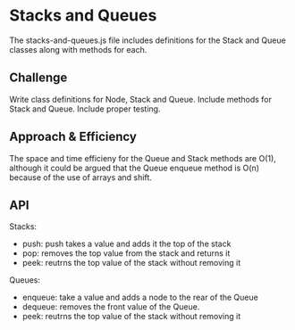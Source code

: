 # Stacks and Queues
The stacks-and-queues.js file includes definitions for the Stack and Queue classes along with methods for each.

## Challenge
Write class definitions for Node, Stack and Queue. Include methods for Stack and Queue. Include proper testing.

## Approach & Efficiency
The space and time efficieny for the Queue and Stack methods are O(1),  although it could be argued that the Queue enqueue method is O(n) because of the use of arrays and shift. 

## API
Stacks:
* push: push takes a value and adds it the top of the stack
* pop: removes the top value from the stack and returns it
* peek: reutrns the top value of the stack without removing it

Queues:
* enqueue: take a value and adds a node to the rear of the Queue
* dequeue: removes the front value of the Queue.
* peek: reutrns the top value of the stack without removing it